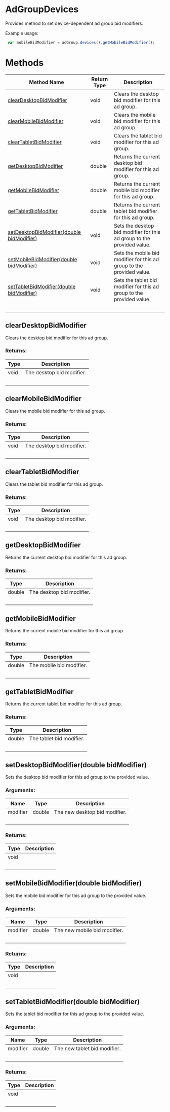 # AdGroupDevices
Provides method to set device-dependent ad group bid modifiers.

Example usage:
```javascript
 var mobileBidModifier = adGroup.devices().getMobileBidModifier();
```

# Methods
|Method Name|Return Type|Description|
|-|-|-
[clearDesktopBidModifier](#cleardesktopbidmodifier)|void|Clears the desktop bid modifier for this ad group.<br />
[clearMobileBidModifier](#clearmobilebidmodifier)|void|Clears the mobile bid modifier for this ad group.<br />
[clearTabletBidModifier](#cleartabletbidmodifier)|void|Clears the tablet bid modifier for this ad group.<br />
[getDesktopBidModifier](#getdesktopbidmodifier)|double|Returns the current desktop bid modifier for this ad group.<br />
[getMobileBidModifier](#getmobilebidmodifier)|double|Returns the current mobile bid modifier for this ad group.<br />
[getTabletBidModifier](#gettabletbidmodifier)|double|Returns the current tablet bid modifier for this ad group.<br />
[setDesktopBidModifier(double bidModifier)](#setdesktopbidmodifier~double-bidmodifier~)|void|Sets the desktop bid modifier for this ad group to the provided value.<br />
[setMobileBidModifier(double bidModifier)](#setmobilebidmodifier~double-bidmodifier~)|void|Sets the mobile bid modifier for this ad group to the provided value.<br />
[setTabletBidModifier(double bidModifier)](#settabletbidmodifier~double-bidmodifier~)|void|Sets the tablet bid modifier for this ad group to the provided value.<br />
&nbsp;|&nbsp;|&nbsp;

## <a name="cleardesktopbidmodifier"></a>clearDesktopBidModifier
Clears the desktop bid modifier for this ad group.


### Returns:
|Type|Description|
|-|-
void|The desktop bid modifier.
&nbsp;|&nbsp;
## <a name="clearmobilebidmodifier"></a>clearMobileBidModifier
Clears the mobile bid modifier for this ad group.


### Returns:
|Type|Description|
|-|-
void|The desktop bid modifier.
&nbsp;|&nbsp;
## <a name="cleartabletbidmodifier"></a>clearTabletBidModifier
Clears the tablet bid modifier for this ad group.


### Returns:
|Type|Description|
|-|-
void|The desktop bid modifier.
&nbsp;|&nbsp;
## <a name="getdesktopbidmodifier"></a>getDesktopBidModifier
Returns the current desktop bid modifier for this ad group.


### Returns:
|Type|Description|
|-|-
double|The desktop bid modifier.
&nbsp;|&nbsp;
## <a name="getmobilebidmodifier"></a>getMobileBidModifier
Returns the current mobile bid modifier for this ad group.


### Returns:
|Type|Description|
|-|-
double|The mobile bid modifier.
&nbsp;|&nbsp;
## <a name="gettabletbidmodifier"></a>getTabletBidModifier
Returns the current tablet bid modifier for this ad group.


### Returns:
|Type|Description|
|-|-
double|The tablet bid modifier.
&nbsp;|&nbsp;
## <a name="setdesktopbidmodifier~double-bidmodifier~"></a>setDesktopBidModifier(double bidModifier)
Sets the desktop bid modifier for this ad group to the provided value.


### Arguments:
|Name|Type|Description|
|-|-|-
modifier|double|The new desktop bid modifier.
&nbsp;|&nbsp;|&nbsp;
### Returns:
|Type|Description|
|-|-
void|
&nbsp;|&nbsp;
## <a name="setmobilebidmodifier~double-bidmodifier~"></a>setMobileBidModifier(double bidModifier)
Sets the mobile bid modifier for this ad group to the provided value.


### Arguments:
|Name|Type|Description|
|-|-|-
modifier|double|The new mobile bid modifier.
&nbsp;|&nbsp;|&nbsp;
### Returns:
|Type|Description|
|-|-
void|
&nbsp;|&nbsp;
## <a name="settabletbidmodifier~double-bidmodifier~"></a>setTabletBidModifier(double bidModifier)
Sets the tablet bid modifier for this ad group to the provided value.


### Arguments:
|Name|Type|Description|
|-|-|-
modifier|double|The new tablet bid modifier.
&nbsp;|&nbsp;|&nbsp;
### Returns:
|Type|Description|
|-|-
void|
&nbsp;|&nbsp;
